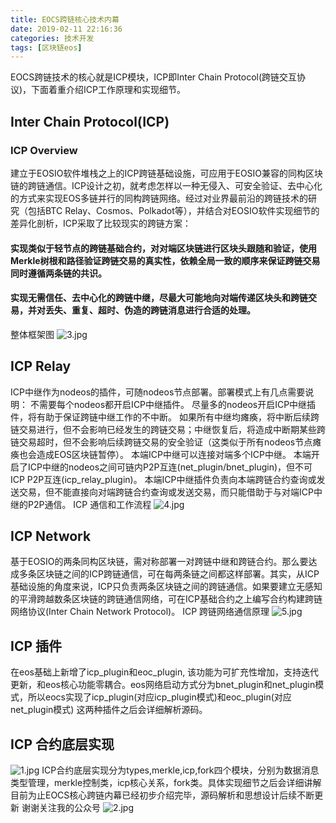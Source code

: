 ```yaml
---
title: EOCS跨链核心技术内幕
date: 2019-02-11 22:16:36
categories: 技术开发
tags: [区块链eos]
---
```

EOCS跨链技术的核心就是ICP模块，ICP即Inter Chain Protocol(跨链交互协议)，下面着重介绍ICP工作原理和实现细节。
## Inter Chain Protocol(ICP)
### ICP Overview
建立于EOSIO软件堆栈之上的ICP跨链基础设施，可应用于EOSIO兼容的同构区块链的跨链通信。ICP设计之初，就考虑怎样以一种无侵入、可安全验证、去中心化的方式来实现EOS多链并行的同构跨链网络。经过对业界最前沿的跨链技术的研究（包括BTC Relay、Cosmos、Polkadot等），并结合对EOSIO软件实现细节的差异化剖析，ICP采取了比较现实的跨链方案：
#### 实现类似于轻节点的跨链基础合约，对对端区块链进行区块头跟随和验证，使用Merkle树根和路径验证跨链交易的真实性，依赖全局一致的顺序来保证跨链交易同时遵循两条链的共识。
#### 实现无需信任、去中心化的跨链中继，尽最大可能地向对端传递区块头和跨链交易，并对丢失、重复、超时、伪造的跨链消息进行合适的处理。
<!--more-->
整体框架图
![3.jpg](3.jpg)
## ICP Relay
ICP中继作为nodeos的插件，可随nodeos节点部署。部署模式上有几点需要说明：
不需要每个nodeos都开启ICP中继插件。
尽量多的nodeos开启ICP中继插件，将有助于保证跨链中继工作的不中断。
如果所有中继均瘫痪，将中断后续跨链交易进行，但不会影响已经发生的跨链交易；中继恢复后，将造成中断期某些跨链交易超时，但不会影响后续跨链交易的安全验证（这类似于所有nodeos节点瘫痪也会造成EOS区块链暂停）。
本端ICP中继可以连接对端多个ICP中继。
本端开启了ICP中继的nodeos之间可链内P2P互连(net_plugin/bnet_plugin)，但不可ICP P2P互连(icp_relay_plugin)。
本端ICP中继插件负责向本端跨链合约查询或发送交易，但不能直接向对端跨链合约查询或发送交易，而只能借助于与对端ICP中继的P2P通信。
ICP 通信和工作流程
![4.jpg](4.jpg)
## ICP Network
基于EOSIO的两条同构区块链，需对称部署一对跨链中继和跨链合约。那么要达成多条区块链之间的ICP跨链通信，可在每两条链之间都这样部署。其实，从ICP基础设施的角度来说，ICP只负责两条区块链之间的跨链通信。如果要建立无感知的平滑跨越数条区块链的跨链通信网络，可在ICP基础合约之上编写合约构建跨链网络协议(Inter Chain Network Protocol)。
ICP 跨链网络通信原理
![5.jpg](5.jpg)
## ICP 插件
在eos基础上新增了icp_plugin和eoc_plugin, 该功能为可扩充性增加，支持迭代更新，和eos核心功能零耦合。eos网络启动方式分为bnet_plugin和net_plugin模式，所以eocs实现了icp_plugin(对应icp_plugin模式)和eoc_plugin(对应net_plugin模式)
这两种插件之后会详细解析源码。
## ICP 合约底层实现
![1.jpg](1.jpg)
ICP合约底层实现分为types,merkle,icp,fork四个模块，分别为数据消息类型管理，merkle控制类，icp核心关系，fork类。具体实现细节之后会详细讲解
目前为止EOCS核心跨链内幕已经初步介绍完毕，源码解析和思想设计后续不断更新
谢谢关注我的公众号
![2.jpg](2.jpg)

